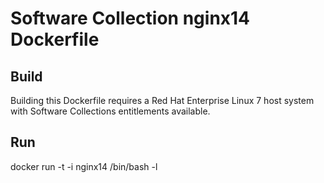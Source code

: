 Software Collection nginx14 Dockerfile
======================================

Build
-----

Building this Dockerfile requires a Red Hat Enterprise Linux 7 host
system with Software Collections entitlements available.

Run
---

docker run -t -i nginx14 /bin/bash -l
